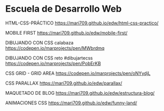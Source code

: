 # Escuela de Desarrollo Web

HTML-CSS-PRÁCTICO https://mari709.github.io/edw/html-css-practico/

MOBILE FIRST https://mari709.github.io/edw/mobile-first/

DIBUJANDO CON CSS calabaza https://codepen.io/marprojects/pen/MWbrdmq

DIBUJANDO CON CSS reto #dibujartecss https://codepen.io/marprojects/pen/PobErKB

CSS GRID - GRID AREA https://codepen.io/marprojects/pen/oNYydjL

CSS PARALLAX https://mari709.github.io/edw/parallax/

MAQUETADO DE BLOG https://mari709.github.io/edw/estructura-blog/

ANIMACIONES CSS https://mari709.github.io/edw/funny-land/
